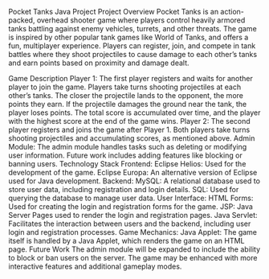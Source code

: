 Pocket Tanks Java Project
Project Overview
Pocket Tanks is an action-packed, overhead shooter game where players control heavily armored tanks battling against enemy vehicles, turrets, and other threats. The game is inspired by other popular tank games like World of Tanks, and offers a fun, multiplayer experience. Players can register, join, and compete in tank battles where they shoot projectiles to cause damage to each other’s tanks and earn points based on proximity and damage dealt.

Game Description
Player 1:
The first player registers and waits for another player to join the game.
Players take turns shooting projectiles at each other’s tanks. The closer the projectile lands to the opponent, the more points they earn.
If the projectile damages the ground near the tank, the player loses points.
The total score is accumulated over time, and the player with the highest score at the end of the game wins.
Player 2:
The second player registers and joins the game after Player 1.
Both players take turns shooting projectiles and accumulating scores, as mentioned above.
Admin Module:
The admin module handles tasks such as deleting or modifying user information.
Future work includes adding features like blocking or banning users.
Technology Stack
Frontend:
Eclipse Helios: Used for the development of the game.
Eclipse Europa: An alternative version of Eclipse used for Java development.
Backend:
MySQL: A relational database used to store user data, including registration and login details.
SQL: Used for querying the database to manage user data.
User Interface:
HTML Forms: Used for creating the login and registration forms for the game.
JSP: Java Server Pages used to render the login and registration pages.
Java Servlet: Facilitates the interaction between users and the backend, including user login and registration processes.
Game Mechanics:
Java Applet: The game itself is handled by a Java Applet, which renders the game on an HTML page.
Future Work
The admin module will be expanded to include the ability to block or ban users on the server.
The game may be enhanced with more interactive features and additional gameplay modes.
